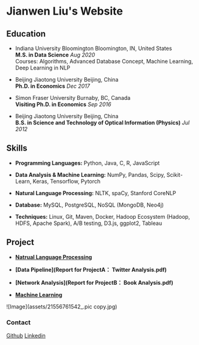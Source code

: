 # Jianwen Liu's Website

## Education

- Indiana University Bloomington Bloomington, IN, United States <br/>**M.S. in Data Science** _Aug 2020_ <br/>
Courses: Algorithms, Advanced Database Concept, Machine Learning, Deep Learning in NLP<br/>

- Beijing Jiaotong University Beijing, China <br/>**Ph.D. in Economics** _Dec 2017_<br/>

- Simon Fraser University Burnaby, BC, Canada <br/> **Visiting Ph.D. in Economics** _Sep 2016_<br/>

- Beijing Jiaotong University Beijing, China <br/> **B.S. in Science and Technology of Optical Information (Physics)** _Jul 2012_<br/>

## Skills

- **Programming Languages:**  Python, Java, C, R, JavaScript

- **Data Analysis & Machine Learning:** NumPy, Pandas, Scipy, Scikit-Learn, Keras, Tensorflow, Pytorch <br/>

- **Natural Language Processing:** NLTK, spaCy, Stanford CoreNLP <br/>

- **Database:** MySQL, PostgreSQL, NoSQL (MongoDB, Neo4j)<br/>

- **Techniques:** Linux, Git, Maven, Docker, Hadoop Ecosystem (Hadoop, HDFS, Apache Spark), A/B testing, D3.js, ggplot2, Tableau <br/>

## Project

- **[Natrual Language Processing](https://github.com/jianwenl/NLP)**  <br/>

- **[Data Pipeline](Report for ProjectA： Twitter Analysis.pdf)** <br/>

- **[Network Analysis](Report for ProjectB： Book Analysis.pdf)**  <br/>

- **[Machine Learning](https://github.com/jianwenl/Machine-Learning)** <br/>


![Image](assets/21556761542_.pic copy.jpg)


### Contact

[Github](https://github.com/jianwenl/) 
[Linkedin](https://www.linkedin.com/in/jianwen-liu-32541266/)

